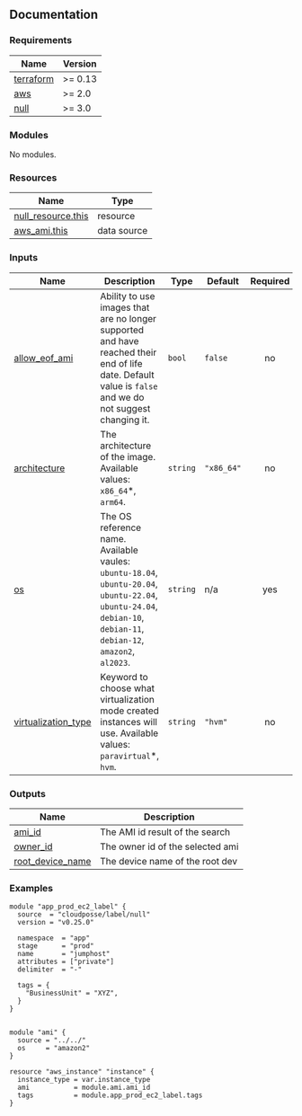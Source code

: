 <!-- BEGIN_TF_DOCS -->
## Documentation


### Requirements

| Name | Version |
|------|---------|
| <a name="requirement_terraform"></a> [terraform](#requirement\_terraform) | >= 0.13 |
| <a name="requirement_aws"></a> [aws](#requirement\_aws) | >= 2.0 |
| <a name="requirement_null"></a> [null](#requirement\_null) | >= 3.0 |

### Modules

No modules.

### Resources

| Name | Type |
|------|------|
| [null_resource.this](https://registry.terraform.io/providers/hashicorp/null/latest/docs/resources/resource) | resource |
| [aws_ami.this](https://registry.terraform.io/providers/hashicorp/aws/latest/docs/data-sources/ami) | data source |

### Inputs

| Name | Description | Type | Default | Required |
|------|-------------|------|---------|:--------:|
| <a name="input_allow_eof_ami"></a> [allow\_eof\_ami](#input\_allow\_eof\_ami) | Ability to use images that are no longer supported and have reached their end of life date. Default value is `false` and we do not suggest changing it. | `bool` | `false` | no |
| <a name="input_architecture"></a> [architecture](#input\_architecture) | The architecture of the image. Available values: `x86_64`*, `arm64`. | `string` | `"x86_64"` | no |
| <a name="input_os"></a> [os](#input\_os) | The OS reference name. Available vaules: `ubuntu-18.04`, `ubuntu-20.04`, `ubuntu-22.04`, `ubuntu-24.04`, `debian-10`, `debian-11`, `debian-12`, `amazon2`, `al2023`. | `string` | n/a | yes |
| <a name="input_virtualization_type"></a> [virtualization\_type](#input\_virtualization\_type) | Keyword to choose what virtualization mode created instances will use. Available values: `paravirtual`*, `hvm`. | `string` | `"hvm"` | no |

### Outputs

| Name | Description |
|------|-------------|
| <a name="output_ami_id"></a> [ami\_id](#output\_ami\_id) | The AMI id result of the search |
| <a name="output_owner_id"></a> [owner\_id](#output\_owner\_id) | The owner id of the selected ami |
| <a name="output_root_device_name"></a> [root\_device\_name](#output\_root\_device\_name) | The device name of the root dev |

### Examples

```hcl
module "app_prod_ec2_label" {
  source  = "cloudposse/label/null"
  version = "v0.25.0"

  namespace  = "app"
  stage      = "prod"
  name       = "jumphost"
  attributes = ["private"]
  delimiter  = "-"

  tags = {
    "BusinessUnit" = "XYZ",
  }
}


module "ami" {
  source = "../../"
  os     = "amazon2"
}

resource "aws_instance" "instance" {
  instance_type = var.instance_type
  ami           = module.ami.ami_id
  tags          = module.app_prod_ec2_label.tags
}
```

<!-- END_TF_DOCS -->

